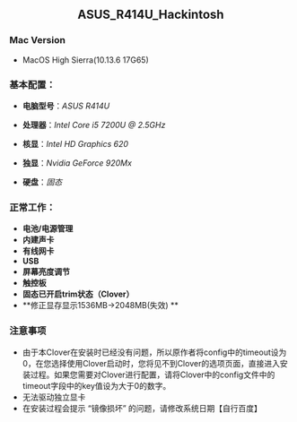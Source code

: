 <h2 align="center">ASUS_R414U_Hackintosh</h2>

### Mac Version

- MacOS High Sierra(10.13.6 17G65)

### 基本配置：

- **电脑型号**：*ASUS R414U*

- **处理器**：*Intel Core i5 7200U @ 2.5GHz*

- **核显**：*Intel HD Graphics 620*

- **独显**：*Nvidia GeForce 920Mx*

- **硬盘**：*固态*



### 正常工作：

- **电池/电源管理**
- **内建声卡**
- **有线网卡**
- **USB**
- **屏幕亮度调节**
- **触控板**
- **固态已开启trim状态（Clover）**
- **修正显存显示1536MB->2048MB(失效) **


### 注意事项

- 由于本Clover在安装时已经没有问题，所以原作者将config中的timeout设为0，在您选择使用Clover启动时，您将见不到Clover的选项页面，直接进入安装过程。如果您需要对Clover进行配置，请将Clover中的config文件中的timeout字段中的key值设为大于0的数字。
- 无法驱动独立显卡
- 在安装过程会提示 “镜像损坏” 的问题，请修改系统日期【自行百度】



